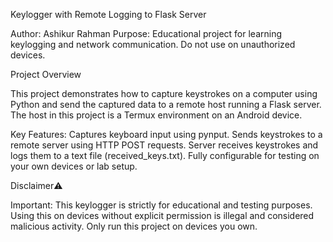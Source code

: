 Keylogger with Remote Logging to Flask Server

Author: Ashikur Rahman
Purpose: Educational project for learning keylogging and network communication. Do not use on unauthorized devices.

Project Overview

This project demonstrates how to capture keystrokes on a computer using Python and send the captured data to a remote host running a Flask server. The host in this project is a Termux environment on an Android device.


Key Features:
Captures keyboard input using pynput.
Sends keystrokes to a remote server using HTTP POST requests.
Server receives keystrokes and logs them to a text file (received_keys.txt).
Fully configurable for testing on your own devices or lab setup.

Disclaimer⚠️

Important: This keylogger is strictly for educational and testing purposes. Using this on devices without explicit permission is illegal and considered malicious activity. Only run this project on devices you own.
